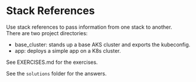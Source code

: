 # Stack References

Use stack references to pass information from one stack to another.  
There are two project directories:

- base_cluster: stands up a base AKS cluster and exports the kubeconfig.
- app: deploys a simple app on a K8s cluster.

See EXERCISES.md for the exercises.

See the `solutions` folder for the answers.